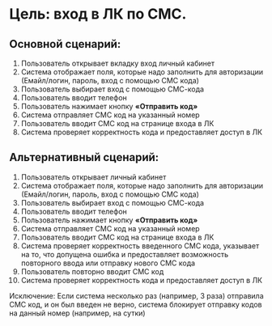 # Цель: вход в ЛК по СМС.
## Основной сценарий: 
1. Пользователь открывает вкладку вход личный кабинет
2. Система отображает поля, которые надо заполнить для авторизации (Емайл/логин, пароль, вход с помощью СМС кода) 
3. Пользователь выбирает вход с помощью СМС-кода
4. Пользователь вводит телефон
5. Пользователь нажимает кнопку **«Отправить код»**
6. Система отправляет СМС код на указанный номер
7. Пользователь вводит СМС код на странице входа в ЛК
8. Система проверяет корректность кода и предоставляет доступ в ЛК
## Альтернативный сценарий: 
1. Пользователь открывает личный кабинет
2. Система отображает поля, которые надо заполнить для авторизации (Емайл/логин, пароль, вход с помощью СМС кода) 
3. Пользователь выбирает вход с помощью СМС-кода
4. Пользователь вводит телефон
5. Пользователь нажимает кнопку **«Отправить код»**
6. Система отправляет СМС код на указанный номер
7. Пользователь вводит СМС код на странице входа в ЛК
8. Система проверяет корректность введенного СМС кода, указывает на то, что допущена ошибка и предоставляет возможность повторного ввода или отправку нового СМС кода
9. Пользователь повторно вводит СМС код
10. Система проверяет корректность кода и предоставляет доступ в ЛК

Исключение:
Если система несколько раз (например, 3 раза) отправила СМС код, и он был введен не верно, система блокирует отправку кодов на данный номер (например, на сутки)
